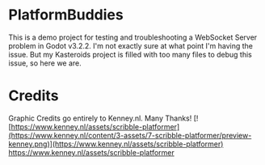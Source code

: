 # PlatformBuddies
This is a demo project for testing and troubleshooting a WebSocket Server problem in Godot v3.2.2. 
I'm not exactly sure at what point I'm having the issue. 
But my Kasteroids project is filled with too many files to debug this issue, so here we are.

# Credits
Graphic Credits go entirely to Kenney.nl. Many Thanks!
[![https://www.kenney.nl/assets/scribble-platformer](https://www.kenney.nl/content/3-assets/7-scribble-platformer/preview-kenney.png)](https://www.kenney.nl/assets/scribble-platformer)
https://www.kenney.nl/assets/scribble-platformer
